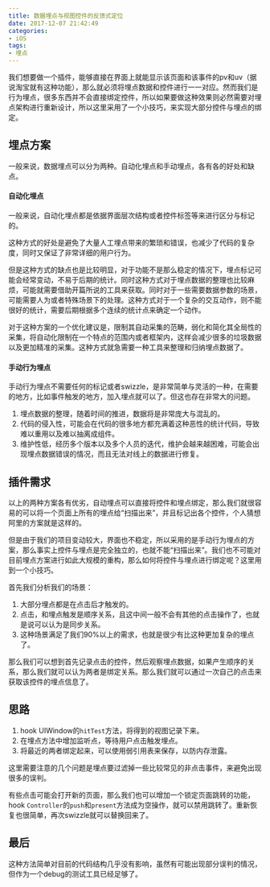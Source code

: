 ```yaml
---
title: 数据埋点与视图控件的反馈式定位
date: 2017-12-07 21:42:49
categories:
- iOS
tags:
- 埋点
---
```


我们想要做一个插件，能够直接在界面上就能显示该页面和该事件的pv和uv（据说淘宝就有这种功能），那么就必须将埋点数据和控件进行一一对应。然而我们是行为埋点，很多东西并不会直接绑定控件，所以如果要做这种效果则必然需要对埋点架构进行重新设计，所以这里采用了一个小技巧，来实现大部分控件与埋点的绑定。

<!--more-->

## 埋点方案

一般来说，数据埋点可以分为两种。自动化埋点和手动埋点，各有各的好处和缺点。

#### 自动化埋点

一般来说，自动化埋点都是依据界面层次结构或者控件标签等来进行区分与标记的。

这种方式的好处是避免了大量人工埋点带来的繁琐和错误，也减少了代码的复杂度，同时又保证了非常详细的用户行为。

但是这种方式的缺点也是比较明显，对于功能不是那么稳定的情况下，埋点标记可能会经常变动，不易于后期的统计。同时这种方式对于埋点数据的整理也比较麻烦，可能就需要借助开篇所说的工具来获取。同时对于一些需要数据参数的场景，可能需要人为或者特殊场景下的处理。这种方式对于一个复杂的交互动作，则不能很好的统计，需要后期根据多个连续的统计点来确定一个动作。

对于这种方案的一个优化建议是，限制其自动采集的范畴，弱化和简化其全局性的采集，将自动化限制在一个特点的范围内或者框架内，这样会减少很多的垃圾数据以及更加精准的采集。这种方式就急需要一种工具来整理和归纳埋点数据了。

#### 手动行为埋点

手动行为埋点不需要任何的标记或者swizzle，是非常简单与灵活的一种，在需要的地方，比如事件触发的地方，加入埋点就可以了。但这也存在非常大的问题。

1. 埋点数据的整理，随着时间的推进，数据将是非常庞大与混乱的。
2. 代码的侵入性，可能会在代码的很多地方都充满着这种恶性的统计代码，导致难以重用以及难以抽离成组件。
3. 维护性低，经历多个版本以及多个人员的迭代，维护会越来越困难，可能会出现埋点数据错误的情况，而且无法对线上的数据进行修复。

## 插件需求

以上的两种方案各有优劣，自动埋点可以直接将控件和埋点绑定，那么我们就很容易的可以将一个页面上所有的埋点给“扫描出来”，并且标记出各个控件，个人猜想阿里的方案就是这样的。

但是由于我们的项目变动较大，界面也不稳定，所以采用的是手动行为埋点的方案，那么事实上控件与埋点是完全独立的，也就不能“扫描出来”。我们也不可能对目前埋点方案进行如此大规模的重构，那么如何将控件与埋点进行绑定呢？这里用到一个小技巧。

首先我们分析我们的场景：

1. 大部分埋点都是在点击后才触发的。
2. 点击，和埋点触发是顺序关系，且这中间一般不会有其他的点击操作了，也就是说可以认为是同步关系。
3. 这种场景满足了我们90%以上的需求，也就是很少有比这种更加复杂的埋点了。

那么我们可以想到首先记录点击的控件，然后观察埋点数据，如果产生顺序的关系，那么我们就可以认为两者是绑定关系。那么我们就可以通过一次自己的点击来获取该控件的埋点信息了。

## 思路

1. hook UIWindow的`hitTest`方法，将得到的视图记录下来。
2. 在埋点方法中增加监听点，等待用户点击触发埋点。
3. 将最近的两者绑定起来，可以使用弱引用表来保存，以防内存泄露。

这里需要注意的几个问题是埋点要过滤掉一些比较常见的非点击事件，来避免出现很多的误判。

有些点击可能会打开新的页面，那么我们也可以增加一个锁定页面跳转的功能，hook `Controller`的`push`和`present`方法成为空操作，就可以禁用跳转了。重新恢复也很简单，再次swizzle就可以替换回来了。

## 最后

这种方法简单对目前的代码结构几乎没有影响，虽然有可能出现部分误判的情况，但作为一个debug的测试工具已经足够了。
